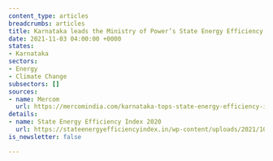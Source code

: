 ```yaml
---
content_type: articles
breadcrumbs: articles
title: Karnataka leads the Ministry of Power’s State Energy Efficiency Index, 2020
date: 2021-11-03 04:00:00 +0000
states:
- Karnataka
sectors:
- Energy
- Climate Change
subsectors: []
sources:
- name: Mercom
  url: https://mercomindia.com/karnataka-tops-state-energy-efficiency-index/
details:
- name: State Energy Efficiency Index 2020
  url: https://stateenergyefficiencyindex.in/wp-content/uploads/2021/10/SEEI-2020-Report-Final-web.pdf
is_newsletter: false

---
```

